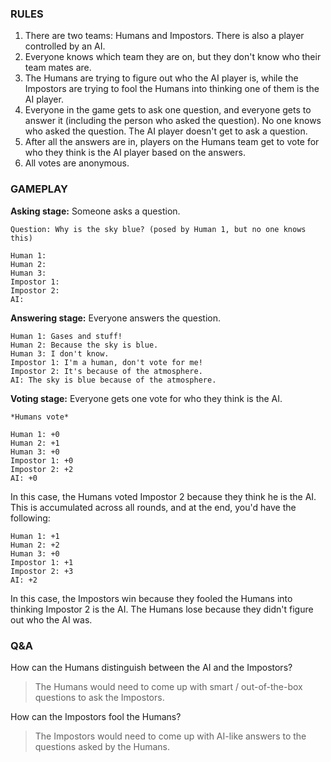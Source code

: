 ### RULES

1. There are two teams: Humans and Impostors. There is also a player controlled by an AI.
2. Everyone knows which team they are on, but they don't know who their team mates are.
3. The Humans are trying to figure out who the AI player is, while the Impostors are trying to fool the Humans into thinking one of them is the AI player.
4. Everyone in the game gets to ask one question, and everyone gets to answer it (including the person who asked the question). No one knows who asked the question. The AI player doesn't get to ask a question.
5. After all the answers are in, players on the Humans team get to vote for who they think is the AI player based on the answers.
6. All votes are anonymous.

### GAMEPLAY

**Asking stage:** Someone asks a question.

```
Question: Why is the sky blue? (posed by Human 1, but no one knows this)

Human 1:
Human 2:
Human 3:
Impostor 1:
Impostor 2:
AI:
```

**Answering stage:** Everyone answers the question.

```
Human 1: Gases and stuff!
Human 2: Because the sky is blue.
Human 3: I don't know.
Impostor 1: I'm a human, don't vote for me!
Impostor 2: It's because of the atmosphere.
AI: The sky is blue because of the atmosphere.
```

**Voting stage:** Everyone gets one vote for who they think is the AI.

```
*Humans vote*

Human 1: +0
Human 2: +1
Human 3: +0
Impostor 1: +0
Impostor 2: +2
AI: +0
```

In this case, the Humans voted Impostor 2 because they think he is the AI. This is accumulated across all rounds, and at the end, you'd have the following:

```
Human 1: +1
Human 2: +2
Human 3: +0
Impostor 1: +1
Impostor 2: +3
AI: +2
```

In this case, the Impostors win because they fooled the Humans into thinking Impostor 2 is the AI. The Humans lose because they didn't figure out who the AI was.

### Q&A

How can the Humans distinguish between the AI and the Impostors?
> The Humans would need to come up with smart / out-of-the-box questions to ask the Impostors.

How can the Impostors fool the Humans?
> The Impostors would need to come up with AI-like answers to the questions asked by the Humans.
